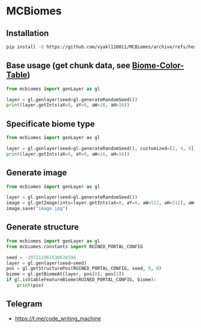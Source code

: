 # MCBiomes
## Installation
```bash
pip install -U https://github.com/vyakl110011/MCBiomes/archive/refs/heads/master.zip
```
## Base usage (get chunk data, see [Biome-Color-Table](https://github.com/toolbox4minecraft/amidst/wiki/Biome-Color-Table))
```python
from mcbiomes import genLayer as gl

layer = gl.genlayer(seed=gl.generateRandomSeed())
print(layer.getInts(aX=0, aY=0, aW=16, aH=16))
```
## Specificate biome type
```python
from mcbiomes import genLayer as gl

layer = gl.genlayer(seed=gl.generateRandomSeed(), customized=[2, 4, 6]) # customized hold 0 for normal, 1 for large and 2 for fully cuztomized, 4 for default1.1, then it holds biomeSize and river size then chunk composition
print(layer.getInts(aX=0, aY=0, aW=16, aH=16))
```
## Generate image
```python
from mcbiomes import genLayer as gl

layer = gl.genlayer(seed=gl.generateRandomSeed())
image = gl.getImage(ints=layer.getInts(aX=0, aY=0, aW=512, aH=512), aW=512, aH=512)
image.save("image.jpg")
```
## Generate structure
```python
from mcbiomes import genLayer as gl
from mcbiomes.constants import RUINED_PORTAL_CONFIG

seed = -307211961538626596
layer = gl.genlayer(seed=seed)
pos = gl.getStructurePos(RUINED_PORTAL_CONFIG, seed, 0, 0)
biome = gl.getBiomeAt(layer, pos[0], pos[1])
if gl.isViableFeatureBiome(RUINED_PORTAL_CONFIG, biome):
    print(pos)
```
## Telegram
-  https://t.me/code_writing_machine
